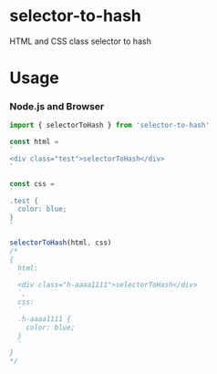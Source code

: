 # selector-to-hash
HTML and CSS class selector to hash

# Usage
### Node.js and Browser
```javascript
import { selectorToHash } from 'selector-to-hash'

const html =
`
<div class="test">selectorToHash</div>
`

const css =
`
.test {
  color: blue;
}
`

selectorToHash(html, css)
/* 
{
  html:
  `
  <div class="h-aaaa1111">selectorToHash</div>
  `,
  css:
  `
  .h-aaaa1111 {
    color: blue;
  }
  `
}
*/ 
```